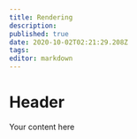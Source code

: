 ```yaml
---
title: Rendering
description: 
published: true
date: 2020-10-02T02:21:29.208Z
tags: 
editor: markdown
---
```


# Header
Your content here